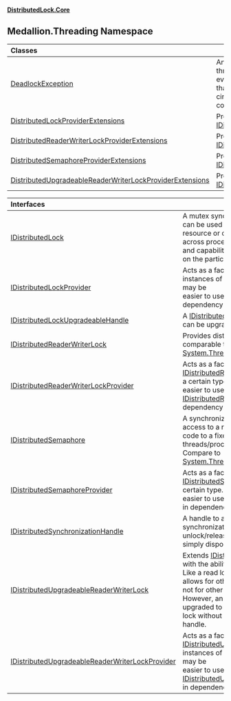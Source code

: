 #### [DistributedLock.Core](README.md 'README')

## Medallion.Threading Namespace

| Classes | |
| :--- | :--- |
| [DeadlockException](DeadlockException.md 'Medallion.Threading.DeadlockException') | An exception that SOME distributed locks will throw under SOME deadlock conditions. Note that even locks<br/>that throw this exception under some circumstances cannot detect ALL deadlock conditions |
| [DistributedLockProviderExtensions](DistributedLockProviderExtensions.md 'Medallion.Threading.DistributedLockProviderExtensions') | Productivity helper methods for [IDistributedLockProvider](IDistributedLockProvider.md 'Medallion.Threading.IDistributedLockProvider') |
| [DistributedReaderWriterLockProviderExtensions](DistributedReaderWriterLockProviderExtensions.md 'Medallion.Threading.DistributedReaderWriterLockProviderExtensions') | Productivity helper methods for [IDistributedReaderWriterLockProvider](IDistributedReaderWriterLockProvider.md 'Medallion.Threading.IDistributedReaderWriterLockProvider') |
| [DistributedSemaphoreProviderExtensions](DistributedSemaphoreProviderExtensions.md 'Medallion.Threading.DistributedSemaphoreProviderExtensions') | Productivity helper methods for [IDistributedSemaphoreProvider](IDistributedSemaphoreProvider.md 'Medallion.Threading.IDistributedSemaphoreProvider') |
| [DistributedUpgradeableReaderWriterLockProviderExtensions](DistributedUpgradeableReaderWriterLockProviderExtensions.md 'Medallion.Threading.DistributedUpgradeableReaderWriterLockProviderExtensions') | Productivity helper methods for [IDistributedUpgradeableReaderWriterLockProvider](IDistributedUpgradeableReaderWriterLockProvider.md 'Medallion.Threading.IDistributedUpgradeableReaderWriterLockProvider') |

| Interfaces | |
| :--- | :--- |
| [IDistributedLock](IDistributedLock.md 'Medallion.Threading.IDistributedLock') | A mutex synchronization primitive which can be used to coordinate access to a resource or critical region of code<br/>across processes or systems. The scope and capabilities of the lock are dependent on the particular implementation |
| [IDistributedLockProvider](IDistributedLockProvider.md 'Medallion.Threading.IDistributedLockProvider') | Acts as a factory for [IDistributedLock](IDistributedLock.md 'Medallion.Threading.IDistributedLock') instances of a certain type. This interface may be<br/>easier to use than [IDistributedLock](IDistributedLock.md 'Medallion.Threading.IDistributedLock') in dependency injection scenarios. |
| [IDistributedLockUpgradeableHandle](IDistributedLockUpgradeableHandle.md 'Medallion.Threading.IDistributedLockUpgradeableHandle') | A [IDistributedSynchronizationHandle](IDistributedSynchronizationHandle.md 'Medallion.Threading.IDistributedSynchronizationHandle') that can be upgraded to a write lock |
| [IDistributedReaderWriterLock](IDistributedReaderWriterLock.md 'Medallion.Threading.IDistributedReaderWriterLock') | Provides distributed locking functionality comparable to [System.Threading.ReaderWriterLock](https://docs.microsoft.com/en-us/dotnet/api/System.Threading.ReaderWriterLock 'System.Threading.ReaderWriterLock') |
| [IDistributedReaderWriterLockProvider](IDistributedReaderWriterLockProvider.md 'Medallion.Threading.IDistributedReaderWriterLockProvider') | Acts as a factory for [IDistributedReaderWriterLock](IDistributedReaderWriterLock.md 'Medallion.Threading.IDistributedReaderWriterLock') instances of a certain type. This interface may be<br/>easier to use than [IDistributedReaderWriterLock](IDistributedReaderWriterLock.md 'Medallion.Threading.IDistributedReaderWriterLock') in dependency injection scenarios. |
| [IDistributedSemaphore](IDistributedSemaphore.md 'Medallion.Threading.IDistributedSemaphore') | A synchronization primitive which restricts access to a resource or critical section of code to a fixed number of concurrent threads/processes.<br/>Compare to [System.Threading.Semaphore](https://docs.microsoft.com/en-us/dotnet/api/System.Threading.Semaphore 'System.Threading.Semaphore'). |
| [IDistributedSemaphoreProvider](IDistributedSemaphoreProvider.md 'Medallion.Threading.IDistributedSemaphoreProvider') | Acts as a factory for [IDistributedSemaphore](IDistributedSemaphore.md 'Medallion.Threading.IDistributedSemaphore') instances of a certain type. This interface may be<br/>easier to use than [IDistributedSemaphore](IDistributedSemaphore.md 'Medallion.Threading.IDistributedSemaphore') in dependency injection scenarios. |
| [IDistributedSynchronizationHandle](IDistributedSynchronizationHandle.md 'Medallion.Threading.IDistributedSynchronizationHandle') | A handle to a distributed lock or other synchronization primitive. To unlock/release,<br/>simply dispose the handle. |
| [IDistributedUpgradeableReaderWriterLock](IDistributedUpgradeableReaderWriterLock.md 'Medallion.Threading.IDistributedUpgradeableReaderWriterLock') | Extends [IDistributedReaderWriterLock](IDistributedReaderWriterLock.md 'Medallion.Threading.IDistributedReaderWriterLock') with the ability to take an "upgrade" lock. Like a read lock, an upgrade lock <br/>allows for other concurrent read locks, but not for other upgrade or write locks. However, an upgrade lock can also be upgraded to a write<br/>lock without releasing the underlying handle. |
| [IDistributedUpgradeableReaderWriterLockProvider](IDistributedUpgradeableReaderWriterLockProvider.md 'Medallion.Threading.IDistributedUpgradeableReaderWriterLockProvider') | Acts as a factory for [IDistributedUpgradeableReaderWriterLock](IDistributedUpgradeableReaderWriterLock.md 'Medallion.Threading.IDistributedUpgradeableReaderWriterLock') instances of a certain type. This interface may be<br/>easier to use than [IDistributedUpgradeableReaderWriterLock](IDistributedUpgradeableReaderWriterLock.md 'Medallion.Threading.IDistributedUpgradeableReaderWriterLock') in dependency injection scenarios. |
